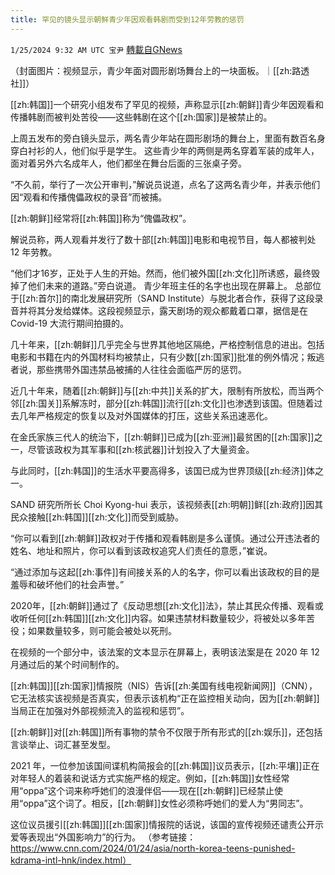 ```yaml
---
title: 罕见的镜头显示朝鲜青少年因观看韩剧而受到12年劳教的惩罚
---
```

`1/25/2024 9:32 AM UTC 宝尹` [轉載自GNews](https://gnews.org/articles/2251943)

（封面图片：视频显示，青少年面对圆形剧场舞台上的一块面板。｜[[zh:路透社]]）

[[zh:韩国]]一个研究小组发布了罕见的视频，声称显示[[zh:朝鲜]]青少年因观看和传播韩剧而被判处苦役——这些韩剧在这个[[zh:国家]]是被禁止的。

上周五发布的旁白镜头显示，两名青少年站在圆形剧场的舞台上，里面有数百名身穿白衬衫的人，他们似乎是学生。
这些青少年的两侧是两名穿着军装的成年人，面对着另外六名成年人，他们都坐在舞台后面的三张桌子旁。

“不久前，举行了一次公开审判，”解说员说道，点名了这两名青少年，并表示他们因“观看和传播傀儡政权的录音”而被捕。

[[zh:朝鲜]]经常将[[zh:韩国]]称为“傀儡政权”。


解说员称，两人观看并发行了数十部[[zh:韩国]]电影和电视节目，每人都被判处 12 年劳教。

“他们才16岁，正处于人生的开始。然而，他们被外国[[zh:文化]]所诱惑，最终毁掉了他们未来的道路。”旁白说道。
青少年班主任的名字也出现在屏幕上。
总部位于[[zh:首尔]]的南北发展研究所（SAND Institute）与脱北者合作，获得了这段录音并将其分发给媒体。这段视频显示，露天剧场的观众都戴着口罩，据信是在 Covid-19 大流行期间拍摄的。

几十年来，[[zh:朝鲜]]几乎完全与世界其他地区隔绝，严格控制信息的进出。包括电影和书籍在内的外国材料均被禁止，只有少数[[zh:国家]]批准的例外情况；叛逃者说，那些携带外国违禁品被捕的人往往会面临严厉的惩罚。

近几十年来，随着[[zh:朝鲜]]与[[zh:中共]]关系的扩大，限制有所放松，而当两个邻[[zh:国关]]系解冻时，部分[[zh:韩国]]流行[[zh:文化]]也渗透到该国。但随着过去几年严格规定的恢复以及对外国媒体的打压，这些关系迅速恶化。

在金氏家族三代人的统治下，[[zh:朝鲜]]已成为[[zh:亚洲]]最贫困的[[zh:国家]]之一，尽管该政权为其军事和[[zh:核武器]]计划投入了大量资金。

与此同时，[[zh:韩国]]的生活水平要高得多，该国已成为世界顶级[[zh:经济]]体之一。

SAND 研究所所长 Choi Kyong-hui 表示，该视频表[[zh:明朝]]鲜[[zh:政府]]因其民众接触[[zh:韩国]][[zh:文化]]而受到威胁。

“你可以看到[[zh:朝鲜]]政权对于传播和观看韩剧是多么谨慎。通过公开违法者的姓名、地址和照片，你可以看到该政权追究人们责任的意愿，”崔说。

“通过添加与这起[[zh:事件]]有间接关系的人的名字，你可以看出该政权的目的是羞辱和破坏他们的社会声誉。”

2020年，[[zh:朝鲜]]通过了《反动思想[[zh:文化]]法》，禁止其民众传播、观看或收听任何[[zh:韩国]][[zh:文化]]内容。如果违禁材料数量较少，将被处以多年苦役；如果数量较多，则可能会被处以死刑。

在视频的一个部分中，该法案的文本显示在屏幕上，表明该法案是在 2020 年 12 月通过后的某个时间制作的。

[[zh:韩国]][[zh:国家]]情报院（NIS）告诉[[zh:美国有线电视新闻网]]（CNN），它无法核实该视频是否真实，但表示该机构“正在监控相关动向，因为[[zh:朝鲜]]当局正在加强对外部视频流入的监视和惩罚”。

[[zh:朝鲜]]对[[zh:韩国]]所有事物的禁令不仅限于所有形式的[[zh:娱乐]]，还包括言谈举止、词汇甚至发型。

2021 年，一位参加该国间谍机构简报会的[[zh:韩国]]议员表示，[[zh:平壤]]正在对年轻人的着装和说话方式实施严格的规定。例如，[[zh:韩国]]女性经常用“oppa”这个词来称呼她们的浪漫伴侣——现在[[zh:朝鲜]]已经禁止使用“oppa”这个词了。相反，[[zh:朝鲜]]女性必须称呼她们的爱人为“男同志”。

这位议员援引[[zh:韩国]][[zh:国家]]情报院的话说，该国的宣传视频还谴责公开示爱等表现出“外国影响力”的行为。
（参考链接：https://www.cnn.com/2024/01/24/asia/north-korea-teens-punished-kdrama-intl-hnk/index.html）




